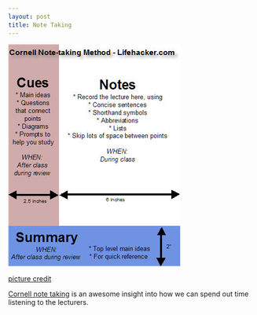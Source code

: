 ```yaml
---
layout: post
title: Note Taking
---
```


![](/img/cornell-layout1.jpg "cornell-layout1")

[picture credit](http://lifehacker.com/software/note-taking/geek-to-live--take-studyworthy-lecture-notes-202418.php)

[Cornell note taking](http://www.timeatlas.com/mos/5_Minute_Tips/General/Word_Templates_and_Cornell_Note_Taking/) is an awesome insight into how we can spend out time listening to the lecturers.
